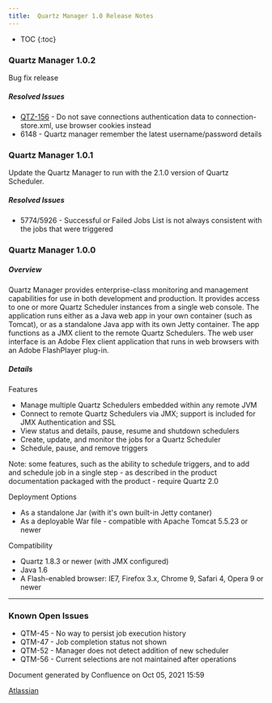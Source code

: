 ```yaml
---
title:  Quartz Manager 1.0 Release Notes  
---
```




* TOC
{:toc}

### Quartz Manager 1.0.2

Bug fix release

##### Resolved Issues

*   [QTZ-156](https://jira.terracotta.org/jira/browse/QTZ-156) - Do not save connections authentication data to connection-store.xml, use browser cookies instead
*   6148 - Quartz manager remember the latest username/password details

### Quartz Manager 1.0.1

Update the Quartz Manager to run with the 2.1.0 version of Quartz Scheduler.

##### Resolved Issues

*   5774/5926 - Successful or Failed Jobs List is not always consistent with the jobs that were triggered

### Quartz Manager 1.0.0

##### Overview

Quartz Manager provides enterprise-class monitoring and management capabilities for use in both development and production. It provides access to one or more Quartz Scheduler instances from a single web console. The application runs either as a Java web app in your own container (such as Tomcat), or as a standalone Java app with its own Jetty container. The app functions as a JMX client to the remote Quartz Schedulers. The web user interface is an Adobe Flex client application that runs in web browsers with an Adobe FlashPlayer plug-in.

##### Details

Features

*   Manage multiple Quartz Schedulers embedded within any remote JVM
*   Connect to remote Quartz Schedulers via JMX; support is included for JMX Authentication and SSL
*   View status and details, pause, resume and shutdown schedulers
*   Create, update, and monitor the jobs for a Quartz Scheduler
*   Schedule, pause, and remove triggers

Note: some features, such as the ability to schedule triggers, and to add and schedule job in a single step - as described in the product documentation packaged with the product - require Quartz 2.0

Deployment Options

*   As a standalone Jar (with it's own built-in Jetty contaner)
*   As a deployable War file - compatible with Apache Tomcat 5.5.23 or newer

Compatibility

*   Quartz 1.8.3 or newer (with JMX configured)
*   Java 1.6
*   A Flash-enabled browser: IE7, Firefox 3.x, Chrome 9, Safari 4, Opera 9 or newer

* * *

### Known Open Issues

*   QTM-45 - No way to persist job execution history
*   QTM-47 - Job completion status not shown
*   QTM-52 - Manager does not detect addition of new scheduler
*   QTM-56 - Current selections are not maintained after operations

Document generated by Confluence on Oct 05, 2021 15:59

[Atlassian](http://www.atlassian.com/)
